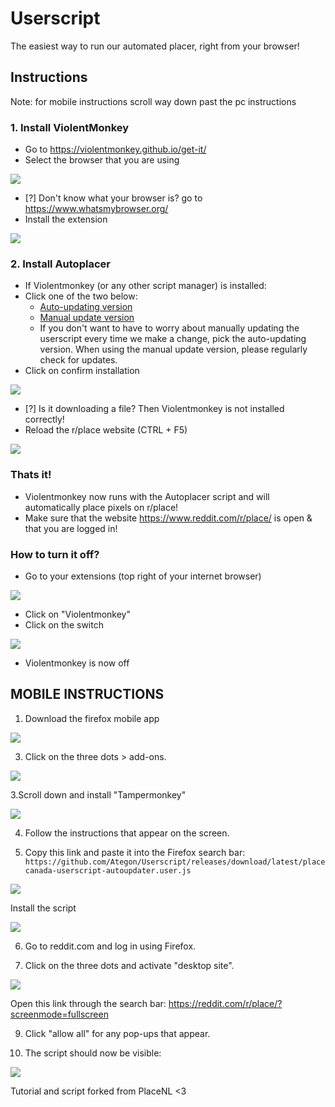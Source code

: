 # Userscript

The easiest way to run our automated placer, right from your browser!

## Instructions
Note: for mobile instructions scroll way down past the pc instructions

### 1. Install ViolentMonkey
- Go to https://violentmonkey.github.io/get-it/
- Select the browser that you are using

![](https://i.imgur.com/DXD51GG.png)

- [?] Don't know what your browser is? go to https://www.whatsmybrowser.org/
- Install the extension

![](https://i.imgur.com/KPdQ6Sj.png)

### 2. Install Autoplacer
- If Violentmonkey (or any other script manager) is installed:
- Click one of the two below:
    - [Auto-updating version](https://github.com/Ategon/Userscript/releases/download/latest/placecanada-userscript-autoupdater.user.js)
    - [Manual update version](https://github.com/Ategon/Userscript/releases/download/latest/placecanada-userscript.user.js)
    - If you don't want to have to worry about manually updating the userscript every time we make a change, pick the auto-updating version. When using the manual update version, please regularly check for updates.
- Click on confirm installation

![](https://i.imgur.com/pz9agrj.png)

- [?] Is it downloading a file? Then Violentmonkey is not installed correctly!
- Reload the r/place website (CTRL + F5)

![](https://i.imgur.com/TCshmGB.png)

### Thats it!
- Violentmonkey now runs with the Autoplacer script and will automatically place pixels on r/place!
- Make sure that the website https://www.reddit.com/r/place/ is open & that you are logged in!

### How to turn it off?
- Go to your extensions (top right of your internet browser)

![](https://i.imgur.com/8Iibe7H.png)

- Click on "Violentmonkey"
- Click on the switch

![](https://i.imgur.com/d8A8xsX.png)

- Violentmonkey is now off

## MOBILE INSTRUCTIONS
1. Download the firefox mobile app

![](https://i.imgur.com/0YmM6FT.png)

3. Click on the three dots > add-ons.

![](https://i.imgur.com/zCxMyvr.png)

3.Scroll down and install "Tampermonkey"

![](https://i.imgur.com/HX9UCio.png)

4. Follow the instructions that appear on the screen.

5. Copy this link and paste it into the Firefox search bar: `https://github.com/Ategon/Userscript/releases/download/latest/placecanada-userscript-autoupdater.user.js`

![](https://i.imgur.com/SUI4ezb.png)

Install the script

![](https://i.imgur.com/sAVGZqY.jpg)

6. Go to reddit.com and log in using Firefox.

7. Click on the three dots and activate "desktop site".

![](https://i.imgur.com/SrcdhH8.png)

Open this link through the search bar: https://reddit.com/r/place/?screenmode=fullscreen

9. Click "allow all" for any pop-ups that appear.
   
10. The script should now be visible:

![](https://i.imgur.com/XPCGoe5.png)

Tutorial and script forked from PlaceNL <3
